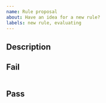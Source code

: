 ```yaml
---
name: Rule proposal
about: Have an idea for a new rule?
labels: new rule, evaluating
---
```


<!-- 1. Explain what the rule expects and why it's beneficial -->
<!-- 2. Update the fail/pass examples -->

## Description


## Fail

```js

```

## Pass

```js

```
